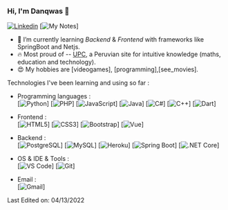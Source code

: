 ### Hi, I'm Danqwas 👋 

[![Linkedin](https://img.shields.io/badge/-LinkedIn-blue?style=flat&logo=Linkedin&logoColor=white&link=https://www.linkedin.com/in/dinhanhthi/)](https://www.linkedin.com/in/daniel-jes%C3%BAs-echegaray-apac-a21942228/)
[![My Notes](https://img.shields.io/badge/-My%20Notes-009e22?style=flat&logo=data:image/png;base64,iVBORw0KGgoAAAANSUhEUgAAAA4AAAARCAQAAABHwVUUAAAAxklEQVQYlYWROw6BQRSFp1LRW4BaqUCswAJsQYJoJDQsAI0VSIgIpUKjIgqxAIlGoSXexPNz+ecvMDi3uvnmzD0zVymFkwI9ui/Vo4JH4SDEhE9diSkCZMkzZ0Wblq6pwBspJdcGWUgzJEqDOk3S1DTES5IyGwbi37FmL0eqNnQToc+RMQkZkCVHnI4NXYQZcZZmz/ZZOy429JGhJIHepQP5ZeKn/jr1zJMZWmkPZmi9c/ktUNCAtNP625kZ/tqKeuQtmvd5B5bhnUU8EVlfAAAAAElFTkSuQmCC&link=https://dinhanhthi.com/notes)]


- 🌱 I’m currently learning *Backend* & *Frontend* with frameworks like SpringBoot and Netjs.
- 🔥 Most proud of -- [UPC](https://www.upc.edu.pe/), a Peruvian site for intuitive knowledge (maths, education and technology).
- 😍 My hobbies are [videogames], [programming],[see_movies].
        

Technologies I've been learning and using so far :

- Programming languages : <br />
    [![Python](https://img.shields.io/badge/Python-FFD43B?style=for-the-badge&logo=python&logoColor=blue)]
    [![PHP](https://img.shields.io/badge/PHP-777BB4?style=for-the-badge&logo=php&logoColor=white)]
    [![JavaScript](https://img.shields.io/badge/JavaScript-323330?style=for-the-badge&logo=javascript&logoColor=F7DF1E)]
    [![Java](https://img.shields.io/badge/Java-ED8B00?style=for-the-badge&logo=java&logoColor=white)]
    [![C#](https://img.shields.io/badge/C%23-239120?style=for-the-badge&logo=c-sharp&logoColor=white)]
    [![C++](https://img.shields.io/badge/C%2B%2B-00599C?style=for-the-badge&logo=c%2B%2B&logoColor=white)]
    [![Dart](https://img.shields.io/badge/Dart-0175C2?style=for-the-badge&logo=dart&logoColor=white)]
   

- Frontend : <br />
    [![HTML5](https://img.shields.io/badge/HTML5-E34F26?style=for-the-badge&logo=html5&logoColor=white)]
    [![CSS3](https://img.shields.io/badge/CSS3-1572B6?style=for-the-badge&logo=css3&logoColor=white)]
    [![Bootstrap](https://img.shields.io/badge/Bootstrap-563D7C?style=for-the-badge&logo=bootstrap&logoColor=white)]
    [![Vue](https://img.shields.io/badge/Vue.js-35495E?style=for-the-badge&logo=vuedotjs&logoColor=4FC08D)]
- Backend : <br />
    [![PostgreSQL](https://img.shields.io/badge/PostgreSQL-316192?style=for-the-badge&logo=postgresql&logoColor=white)]
    [![MySQL](https://img.shields.io/badge/MySQL-005C84?style=for-the-badge&logo=mysql&logoColor=white)]
    [![Heroku](https://img.shields.io/badge/Heroku-430098?style=for-the-badge&logo=heroku&logoColor=white)]
    [![Spring Boot](https://img.shields.io/badge/Spring_Boot-F2F4F9?style=for-the-badge&logo=spring-boot)]
    [![.NET Core](https://img.shields.io/badge/.NET-512BD4?style=for-the-badge&logo=dotnet&logoColor=white)]
- OS & IDE & Tools : <br />
    [![VS Code](https://img.shields.io/badge/Visual_Studio_Code-0078D4?style=for-the-badge&logo=visual%20studio%20code&logoColor=white)]
    [![Git](https://img.shields.io/badge/GIT-E44C30?style=for-the-badge&logo=git&logoColor=white)]
- Email : <br/>
    [![Gmail](https://img.shields.io/badge/Gmail-D14836?style=for-the-badge&logo=gmail&logoColor=white)]
    

Last Edited on: 04/13/2022